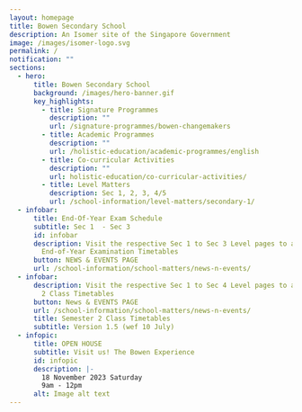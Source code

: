 ```yaml
---
layout: homepage
title: Bowen Secondary School
description: An Isomer site of the Singapore Government
image: /images/isomer-logo.svg
permalink: /
notification: ""
sections:
  - hero:
      title: Bowen Secondary School
      background: /images/hero-banner.gif
      key_highlights:
        - title: Signature Programmes
          description: ""
          url: /signature-programmes/bowen-changemakers
        - title: Academic Programmes
          description: ""
          url: /holistic-education/academic-programmes/english
        - title: Co-curricular Activities
          description: ""
          url: holistic-education/co-curricular-activities/
        - title: Level Matters
          description: Sec 1, 2, 3, 4/5
          url: /school-information/level-matters/secondary-1/
  - infobar:
      title: End-Of-Year Exam Schedule
      subtitle: Sec 1  - Sec 3
      id: infobar
      description: Visit the respective Sec 1 to Sec 3 Level pages to access
        End-of-Year Examination Timetables
      button: NEWS & EVENTS PAGE
      url: /school-information/school-matters/news-n-events/
  - infobar:
      description: Visit the respective Sec 1 to Sec 4 Level pages to access Semester
        2 Class Timetables
      button: News & EVENTS PAGE
      url: /school-information/school-matters/news-n-events/
      title: Semester 2 Class Timetables
      subtitle: Version 1.5 (wef 10 July)
  - infopic:
      title: OPEN HOUSE
      subtitle: Visit us! The Bowen Experience
      id: infopic
      description: |-
        18 November 2023 Saturday
        9am - 12pm
      alt: Image alt text
---
```

